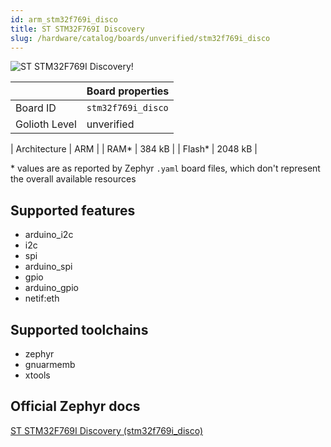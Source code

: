 ```yaml
---
id: arm_stm32f769i_disco
title: ST STM32F769I Discovery
slug: /hardware/catalog/boards/unverified/stm32f769i_disco
---
```


[//]: # (This is an auto-generated file, do not edit! Changes to it will be lost upon re-generation)

![ST STM32F769I Discovery!](/img/boards/arm/stm32f769i_disco.jpg "ST STM32F769I Discovery")

|                | Board properties     |
| -------------  | -------------------- |
| Board ID       | `stm32f769i_disco` |
| Golioth Level  | unverified       |

| Architecture   | ARM |
| RAM*           | 384 kB |
| Flash*         | 2048 kB |

\* values are as reported by Zephyr `.yaml` board files, which don't represent the overall available resources



## Supported features

* arduino_i2c
* i2c
* spi
* arduino_spi
* gpio
* arduino_gpio
* netif:eth

## Supported toolchains

* zephyr
* gnuarmemb
* xtools

## Official Zephyr docs

[ST STM32F769I Discovery (stm32f769i_disco)](https://docs.zephyrproject.org/latest/boards/arm/stm32f769i_disco/doc/index.html)
